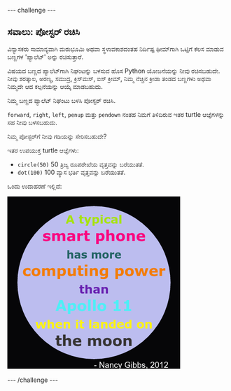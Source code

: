 \--- challenge \---

## ಸವಾಲು: ಪೋಸ್ಟರ್ ರಚಿಸಿ

ವಿನ್ಯಾಸಕರು ಸಾಮಾನ್ಯವಾಗಿ ಮರುಭೂಮಿ ಅಥವಾ ಸ್ಥಳಾವಕಾಶದಂತಹ ನಿರ್ದಿಷ್ಟ ಥೀಮ್‌ಗಾಗಿ ಒಟ್ಟಿಗೆ ಕೆಲಸ ಮಾಡುವ ಬಣ್ಣಗಳ 'ಪ್ಯಾಲೆಟ್' ಅನ್ನು ರಚಿಸುತ್ತಾರೆ.

ವಿಷಯದ ಬಣ್ಣದ ಪ್ಯಾಲೆಟ್‌ಗಾಗಿ ನಿಘಂಟನ್ನು ಬಳಸುವ ಹೊಸ Python ಯೋಜನೆಯನ್ನು ನೀವು ರಚಿಸಬಹುದೇ. ನೀವು ಶರತ್ಕಾಲ, ಅರಣ್ಯ, ಸಮುದ್ರ, ಕ್ರಿಸ್‌ಮಸ್, ಐಸ್ ಕ್ರೀಮ್, ನಿಮ್ಮ ನೆಚ್ಚಿನ ಕ್ರೀಡಾ ತಂಡದ ಬಣ್ಣಗಳು ಅಥವಾ ನಿಮ್ಮದೇ ಆದ ಕಲ್ಪನೆಯನ್ನು ಆಯ್ಕೆ ಮಾಡಬಹುದು.

ನಿಮ್ಮ ಬಣ್ಣದ ಪ್ಯಾಲೆಟ್ ನಿಘಂಟು ಬಳಸಿ ಪೋಸ್ಟರ್ ರಚಿಸಿ.

`forward`, `right`, `left`, `penup` ಮತ್ತು `pendown` ನಂತಹ ನಿಮಗೆ ತಿಳಿದಿರುವ ಇತರ turtle ಆಜ್ಞೆಗಳನ್ನು ಸಹ ನೀವು ಬಳಸಬಹುದು.

ನಿಮ್ಮ ಪೋಸ್ಟರ್‌ಗೆ ನೀವು ಗಡಿಯನ್ನು ಸೇರಿಸಬಹುದೇ?

ಇತರ ಉಪಯುಕ್ತ turtle ಆಜ್ಞೆಗಳು:

+ `circle(50)` 50 ತ್ರಿಜ್ಯ ರೂಪರೇಖೆಯ ವೃತ್ತವನ್ನು ಬರೆಯುತತೆ.
+ `dot(100)` 100 ವ್ಯಾಸ ಭರ್ತಿ ವೃತ್ತವನ್ನು ಬರೆಯುತತೆ. 

ಒಂದು ಉದಾಹರಣೆ ಇಲ್ಲಿದೆ:

![ಪರದಚಿತ್ರ](images/colourful-finished.png)

\--- /challenge \---